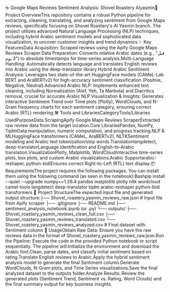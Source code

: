 ☕ Google Maps Reviews Sentiment Analysis: Shovel Roastery Alyasmin🚀 Project OverviewThis repository contains a robust Python pipeline for extracting, cleaning, translating, and analyzing sentiment from Google Maps reviews, specifically focusing on Shovel Roastery's Al Yasmin branch. The project utilizes advanced Natural Language Processing (NLP) techniques, including hybrid Arabic sentiment models and sophisticated data visualization, to uncover customer insights and trend dynamics.✨ Key FeaturesData Acquisition: Scraped reviews using the Apify Google Maps Reviews Scraper.Data Preparation: Converts relative Arabic dates (e.g., "قبل 3 يوم") to absolute timestamps for time-series analysis.Multi-Language Handling: Automatically detects language and translates English reviews into Arabic using the deep-translator library.Hybrid Arabic Sentiment Analysis: Leverages two state-of-the-art HuggingFace models (CAMeL-Lab BERT and AraBERTv2) for high-accuracy sentiment classification (Positive, Negative, Neutral).Advanced Arabic NLP: Implements enhanced text cleaning, including Normalization (Alef, Yeh, Ta Marbuta) and Diacritics removal, crucial for accurate Arabic NLP.Visualization & Insights: Generates interactive Sentiment Trend over Time plots (Plotly), WordClouds, and N-Gram frequency charts for each sentiment category, ensuring correct Arabic (RTL) rendering.🛠️ Tools and LibrariesCategoryTools/Libraries UsedPurposeData ScrapingApify Google Maps Reviews ScraperExtracted raw review data from the target location.Core LibrariesPandas, NumPy, TqdmData manipulation, numeric computation, and progress tracking.NLP & MLHuggingFace transformers (CAMeL, AraBERTv2), NLTKSentiment modeling and Arabic text tokenization/stop words.Translationlangdetect, deep-translatorLanguage identification and English-to-Arabic translation.VisualizationPlotly, Matplotlib, WordCloudInteractive time-series plots, box plots, and custom Arabic visualizations.Arabic Supportarabic-reshaper, python-bidiEnsures correct Right-to-Left (RTL) text display.📦 RequirementsThe project requires the following packages. You can install them using the following command (as seen in the notebook):Bashpip install --quiet --upgrade numpy==1.26.4 pandas matplotlib plotly nltk wordcloud \
    camel-tools langdetect deep-translator tqdm arabic-reshaper python-bidi transformers
📂 Project StructureThe expected input file and generated output structure:├── Shovel_roastery_yasmin_reviews_raw.json  # Input file from Apify scraper
├── .gitignore
├── README.md
├── sentiment_analysis_notebook.ipynb (or .py)
└── outputs/
    ├── Shovel_roastery_yasmin_reviews_clean_full.csv
    ├── Shovel_roastery_yasmin_reviews_translated.csv
    └── Shovel_roastery_yasmin_reviews_analyzed.csv # Final dataset with Sentiment column
📝 UsageObtain Raw Data: Ensure you have the raw reviews data in the format of Shovel_roastery_yasmin_reviews_raw.json.Run the Pipeline: Execute the code in the provided Python notebook or script sequentially. The pipeline will:Initialize the environment and download the Arabic font.Clean, parse dates, and classify initial sentiment based on rating.Translate English reviews to Arabic.Apply the hybrid sentiment analysis model to generate the final Sentiment column.Generate WordClouds, N-Gram plots, and Time Series visualizations.Save the final analyzed dataset to the outputs folder.Analyze Results: Review the generated plots (Sentiment Trend, Sentiment vs. Rating, Word Clouds) and the final summary output for key business insights.
